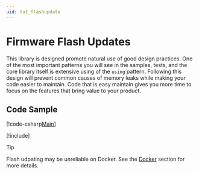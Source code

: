 ```yaml
---
uid: tut_flashupdate
---
```

# Firmware Flash Updates

This library is designed promote natural use of good design practices. One of the most
important patterns you will see in the samples, tests, and the core library itself is
extensive using of the ```using``` pattern. Following this design will prevent common
causes of memory leaks while making your code easier to maintain. Code that is easy
maintain gives you more time to focus on the features that bring value to your product.

## Code Sample
[!code-csharp[Main](Sample_02.cs)]

[!include[<Exceptions>](<exceptions.md>)]

> [!TIP]
> Flash udpating may be unreliable on Docker. See the [Docker](xref:tut_docker) section for more details.